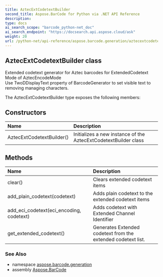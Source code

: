 ```yaml
---
title: AztecExtCodetextBuilder
second_title: Aspose.BarCode for Python via .NET API Reference
description: 
type: docs
ai_search_scope: "barcode_python-net_doc"
ai_search_endpoint: "https://docsearch.api.aspose.cloud/ask"
weight: 20
url: /python-net/api-reference/aspose.barcode.generation/aztecextcodetextbuilder/
---
```


## AztecExtCodetextBuilder class

Extended codetext generator for Aztec barcodes for ExtendedCodetext Mode of AztecEncodeMode<br/>        Use TwoDDisplayText property of BarcodeGenerator to set visible text to removing managing characters.

The AztecExtCodetextBuilder type exposes the following members:
## Constructors
| Name | Description |
| :- | :- |
|AztecExtCodetextBuilder()|Initializes a new instance of the AztecExtCodetextBuilder class|
## Methods
| Name | Description |
| :- | :- |
|clear()|Clears extended codetext items|
|add_plain_codetext(codetext)|Adds plain codetext to the extended codetext items|
|add_eci_codetext(eci_encoding, codetext)|Adds codetext with Extended Channel Identifier|
|get_extended_codetext()|Generates Extended codetext from the extended codetext list.|

### See Also

* namespace [aspose.barcode.generation](/barcode/python-net/api-reference/aspose.barcode.generation/)
* assembly [Aspose.BarCode](/barcode/python-net/api-reference/)

